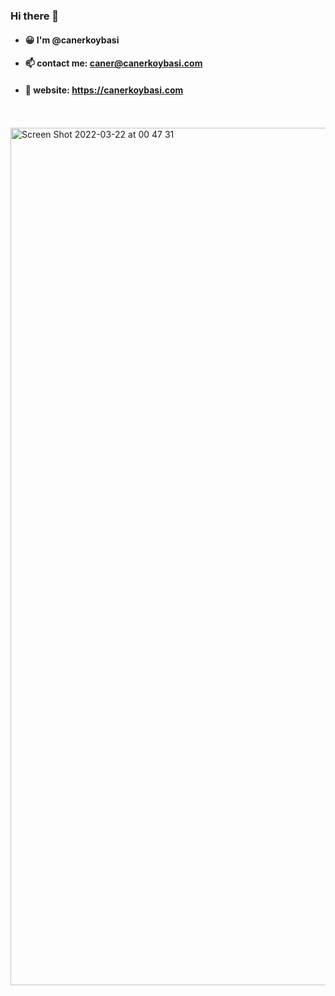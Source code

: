 ### Hi there 👋

- #### 😀 I'm @canerkoybasi
- #### 📫 contact me: caner@canerkoybasi.com
- #### 🔗 website: https://canerkoybasi.com
\
\
<img width="1372" alt="Screen Shot 2022-03-22 at 00 47 31" src="https://user-images.githubusercontent.com/100115055/159369098-1d518fcb-0f45-413f-b5e3-8bd2aa6e483c.png">
